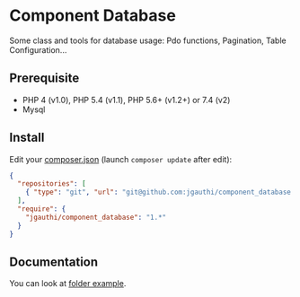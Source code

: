# Component Database
Some class and tools for database usage: Pdo functions, Pagination, Table Configuration...

## Prerequisite

* PHP 4 (v1.0), PHP 5.4 (v1.1), PHP 5.6+ (v1.2+) or 7.4 (v2)
* Mysql

## Install
Edit your [composer.json](https://getcomposer.org) (launch `composer update` after edit):
```json
{
  "repositories": [
    { "type": "git", "url": "git@github.com:jgauthi/component_database.git" }
  ],
  "require": {
    "jgauthi/component_database": "1.*"
  }
}
```

## Documentation
You can look at [folder example](example).

